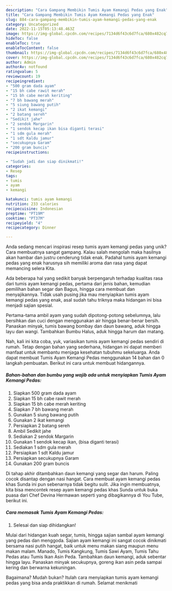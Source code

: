 ```yaml
---
description: "Cara Gampang Membikin Tumis Ayam Kemangi Pedas yang Enak"
title: "Cara Gampang Membikin Tumis Ayam Kemangi Pedas yang Enak"
slug: 884-cara-gampang-membikin-tumis-ayam-kemangi-pedas-yang-enak
category: Uncategorized
date: 2022-11-15T05:13:48.463Z
image: https://img-global.cpcdn.com/recipes/7134d6f43c6d7fca/680x482cq70/tumis-ayam-kemangi-pedas-foto-resep-utama.jpg
hideToc: false
enableToc: true
enableTocContent: false
thumbnail: https://img-global.cpcdn.com/recipes/7134d6f43c6d7fca/680x482cq70/tumis-ayam-kemangi-pedas-foto-resep-utama.jpg
cover: https://img-global.cpcdn.com/recipes/7134d6f43c6d7fca/680x482cq70/tumis-ayam-kemangi-pedas-foto-resep-utama.jpg
author: Admin
authorAv: notfound
ratingvalue: 5
reviewcount: 19
recipeingredient:
- "500 gram dada ayam"
- "15 bh cabe rawit merah"
- "15 bh cabe merah keriting"
- "7 bh bawang merah"
- "5 siung bawang putih"
- "2 ikat kemangi"
- "2 batang sereh"
- "Sedikit jahe"
- "2 sendok Margarin"
- "1 sendok kecap ikan bisa diganti terasi"
- "1 sdm gula merah"
- "1 sdt Kaldu jamur"
- "secukupnya Garam"
- "200 gram buncis"
recipeinstructions:

- "Sudah jadi dan siap dinikmati!"
categories:
- Resep
tags:
- tumis
- ayam
- kemangi

katakunci: tumis ayam kemangi 
nutrition: 233 calories
recipecuisine: Indonesian
preptime: "PT19M"
cooktime: "PT37M"
recipeyield: "4"
recipecategory: Dinner

---
```





Anda sedang mencari inspirasi resep tumis ayam kemangi pedas yang unik? Cara membuatnya sangat gampang. Kalau salah mengolah maka hasilnya akan hambar dan justru cenderung tidak enak. Padahal tumis ayam kemangi pedas yang enak harusnya sih memiliki aroma dan rasa yang dapat memancing selera Kita.





Ada beberapa hal yang sedikit banyak berpengaruh terhadap kualitas rasa dari tumis ayam kemangi pedas, pertama dari jenis bahan, kemudian pemilihan bahan segar dan Bagus, hingga cara membuat dan menyajikannya. Tidak usah pusing jika mau menyiapkan tumis ayam kemangi pedas yang enak,      asal sudah tahu triknya maka hidangan ini bisa menjadi sajian spesial.














Pertama-tama ambil ayam yang sudah dipotong-potong sebelumnya, lalu bersihkan dan cuci dengan menggunakan air hingga benar-benar bersih. Panaskan minyak, tumis bawang bombay dan daun bawang, aduk hingga layu dan wangi. Tambahkan Bumbu Halus, aduk hingga harum dan matang.






Nah, kali ini kita coba, yuk, variasikan tumis ayam kemangi pedas sendiri di rumah. Tetap dengan bahan yang sederhana, hidangan ini dapat memberi manfaat untuk membantu menjaga kesehatan tubuhmu sekeluarga. Anda dapat membuat Tumis Ayam Kemangi Pedas menggunakan 14 bahan dan 0 langkah pembuatan. Berikut ini cara untuk membuat hidangannya.

<!--inarticleads1-->

##### Bahan-bahan dan bumbu yang wajib ada untuk menyiapkan Tumis Ayam Kemangi Pedas:

1. Siapkan 500 gram dada ayam
1. Siapkan 15 bh cabe rawit merah
1. Siapkan 15 bh cabe merah keriting
1. Siapkan 7 bh bawang merah
1. Gunakan 5 siung bawang putih
1. Gunakan 2 ikat kemangi
1. Persiapkan 2 batang sereh
1. Ambil Sedikit jahe
1. Sediakan 2 sendok Margarin
1. Gunakan 1 sendok kecap ikan, (bisa diganti terasi)
1. Sediakan 1 sdm gula merah
1. Persiapkan 1 sdt Kaldu jamur
1. Persiapkan secukupnya Garam
1. Gunakan 200 gram buncis


Di tahap akhir ditambahkan daun kemangi yang segar dan harum. Paling cocok disantap dengan nasi hangat. Cara membuat ayam kemangi pedas khas Sunda ini pun sebenarnya tidak begitu sulit. Jika ingin membuatnya, kita bisa mencontek resep ayam kemangi pedas khas Sunda untuk buka puasa dari Chef Devina Hermawan seperti yang dibagikannya di You Tube, berikut ini. 

<!--inarticleads2-->

##### Cara memasak Tumis Ayam Kemangi Pedas:


1. Selesai dan siap dihidangkan!

Mulai dari hidangan kuah segar, tumis, hingga sajian sambal ayam kemangi yang pedas dan menggoda. Sajian ayam kemangi ini sangat cocok dinikmati bersama nasi putih hangat, baik untuk menu makan siang maupun menu makan malam. Manado, Tumis Kangkung, Tumis Sawi Ayam, Tumis Tahu Pedas atau Tumis Ikan Asin Peda. Tambahkan daun kemangi, aduk sebentar hingga layu. Panaskan minyak secukupnya, goreng ikan asin peda sampai kering dan berwarna kekuningan. 

Bagaimana? Mudah bukan? Itulah cara menyiapkan tumis ayam kemangi pedas yang bisa anda praktikkan di rumah. Selamat menikmati
